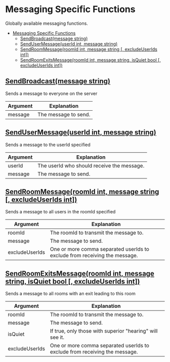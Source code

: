 # Messaging Specific Functions

Globally available messaging functions.

- [Messaging Specific Functions](#messaging-specific-functions)
  - [SendBroadcast(message string)](#sendbroadcastmessage-string)
  - [SendUserMessage(userId int, message string)](#sendusermessageuserid-int-message-string)
  - [SendRoomMessage(roomId int, message string \[, excludeUserIds int\])](#sendroommessageroomid-int-message-string--excludeuserids-int)
  - [SendRoomExitsMessage(roomId int, message string, isQuiet bool  \[, excludeUserIds int\])](#sendroomexitsmessageroomid-int-message-string-isquiet-bool---excludeuserids-int)

## [SendBroadcast(message string)](/internal/scripting/messaging_func.go)
Sends a message to everyone on the server

|  Argument | Explanation |
| --- | --- |
| message | The message to send. |

## [SendUserMessage(userId int, message string)](/internal/scripting/messaging_func.go)
Sends a message to the userId specified

|  Argument | Explanation |
| --- | --- |
| userId | The userId who should receive the message. |
| message | The message to send. |

## [SendRoomMessage(roomId int, message string [, excludeUserIds int])](/internal/scripting/messaging_func.go)
Sends a message to all users in the roomId specified

|  Argument | Explanation |
| --- | --- |
| roomId | The roomId to transmit the message to. |
| message | The message to send. |
| excludeUserIds | One or more comma separated userIds to exclude from receiving the message. |

## [SendRoomExitsMessage(roomId int, message string, isQuiet bool  [, excludeUserIds int])](/internal/scripting/messaging_func.go)
Sends a message to all rooms with an exit leading to this room

|  Argument | Explanation |
| --- | --- |
| roomId | The roomId to transmit the message to. |
| message | The message to send. |
| isQuiet | If true, only those with superior "hearing" will see it. |
| excludeUserIds | One or more comma separated userIds to exclude from receiving the message. |


